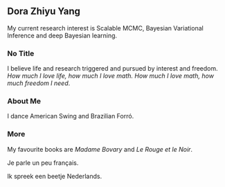 ## Dora Zhiyu Yang

My current research interest is Scalable MCMC, Bayesian Variational Inference and deep Bayesian learning. 

### No Title

I believe life and research triggered and pursued by interest and freedom. _How much I love life, how much I love math. How much I love math, how much freedom I need_.

### About Me

I dance American Swing and Brazilian Forró.

### More

My favourite books are _Madame Bovary_ and _Le Rouge et le Noir_. 

Je parle un peu français.

Ik spreek een beetje Nederlands.
